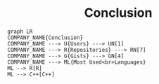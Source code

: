 <h1 align="center">Conclusion</h1>

```mermaid
graph LR
COMPANY_NAME{Conclusion}
COMPANY_NAME ---> U{Users} ---> UN[1]
COMPANY_NAME ---> R{Repositories} ---> RN[7]
COMPANY_NAME ---> G{Gists} ---> GN[4]
COMPANY_NAME ---> ML{Most Used<br>Languages}
ML --> R[R]
ML --> C++[C++]
```
